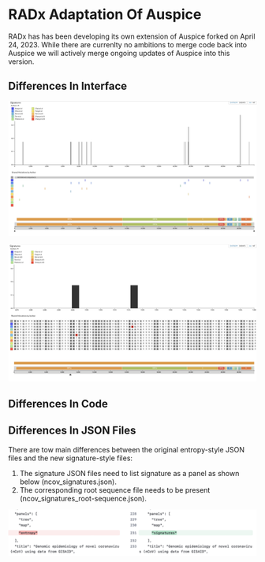 # RADx Adaptation Of Auspice

RADx has has been developing its own extension of Auspice forked on April 24, 2023. While there are currenlty no ambitions to merge code back into Auspice we will actively merge ongoing updates of Auspice into this version. 

## Differences In Interface

![IMG 01](README_IMG/RADx_Auspice_IMG_01.png)

![IMG 02](README_IMG/RADx_Auspice_IMG_02.png)

## Differences In Code

## Differences In JSON Files

There are tow main differences between the original entropy-style JSON files and the new signature-style files:

1) The signature JSON files need to list signature as a panel as shown below (ncov_signatures.json).
2) The corresponding root sequence file needs to be present (ncov_signatures_root-sequence.json).

![IMG 03](README_IMG/RADx_Auspice_IMG_03.png)
